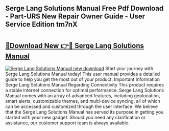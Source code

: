 ## Serge Lang Solutions Manual Free Pdf Download - Part-URS New Repair Owner Guide - User Service Edition tm7nX

# <h2><a href="http://bc80635.oget.top/?id=Serge+Lang+Solutions+Manual">🔗Download New 👉🔴 Serge Lang Solutions Manual</a></h2>

[![Serge Lang Solutions Manual new download](https://i.imgur.com/5g1atiW.png)](http://bc80635.oget.top/?id=Serge+Lang+Solutions+Manual)
Start your journey with Serge Lang Solutions Manual today! This user manual provides a detailed guide to help you get the most out of your product. Important Information Serge Lang Solutions Manual Regarding Connectivity This product requires a stable internet connection for optimal performance. Serge Lang Solutions Manual comes with an array of advanced features, including geolocation, smart alerts, customizable themes, and multi-device syncing, all of which can be accessed and customized through the user interface. We believe that the Serge Lang Solutions Manual has served its purpose in getting you started with your new gadget. Should you need any clarification or assistance, our customer support team is always available.
